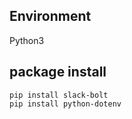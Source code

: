 ## Environment
Python3

## package install

```
pip install slack-bolt
pip install python-dotenv
```
